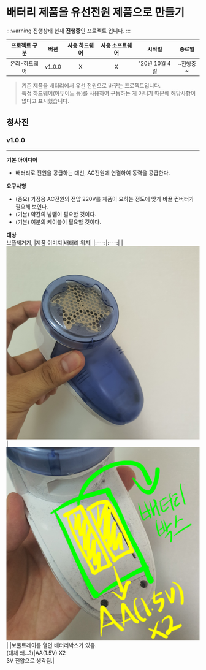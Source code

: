 # 배터리 제품을 유선전원 제품으로 만들기
:::warning 진행상태
현재 **진행중**인 프로젝트 입니다.
:::

| 프로젝트 구분 | 버젼 | 사용 하드웨어 | 사용 소프트웨어 | 시작일 | 종료일 |
|:--:|:--:|:--:|:--:|:--:|:--:|
| 온리-하드웨어 | v1.0.0 | X | X | '20년 10월 4일 | ~진행중~ |
> 기존 제품을 배터리에서 유선 전원으로 바꾸는 프로젝트입니다.  
> 특정 하드웨어(아두이노 등)를 사용하여 구동하는 게 아니기 때문에 해당사항이 없다고 표시했습니다.

## 청사진
### v1.0.0
***
**기본 아이디어**  
- 배터리로 전원을 공급하는 대신, AC전원에 연결하여 동력을 공급한다.  

**요구사항**  
- (중요) 가정용 AC전원의 전압 220V를 제품이 요하는 정도에 맞게 바꿀 컨버터가 필요해 보인다.
- (기본) 약간의 납땜이 필요할 것이다.
- (기본) 여분의 케이블이 필요할 것이다.  

**대상**  
보풀제거기,
|제품 이미지|배터리 위치|
|:---:|:---:|
|![target_img](./target_001.jpg)|![target_analystic](./target_002.jpg)|
|보풀트레이를 열면 배터리박스가 있음.<br>(대체 왜...?)|AA(1.5V) X2<br>3V 전압으로 생각됨.|